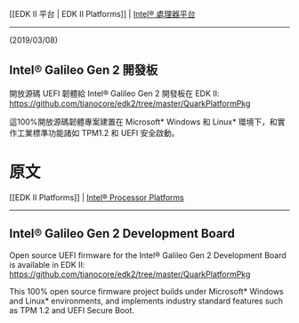 [[EDK II 平台 | EDK II Platforms]] | [Intel® 處理器平台](https://github.com/Wayne777Chiu/Chinese_Practice_about_TianoCore/wiki/EDK-II-Platforms#intel-processor-platforms)

***

(2019/03/08)

## Intel® Galileo Gen 2 開發板

開放源碼 UEFI 韌體給 Intel® Galileo Gen 2 開發板在 EDK II:
https://github.com/tianocore/edk2/tree/master/QuarkPlatformPkg

這100%開放源碼韌體專案建置在 Microsoft* Windows 和 Linux* 環境下，和實作工業標準功能諸如 TPM1.2 和 UEFI 安全啟動。

# 原文

[[EDK II Platforms]] | [Intel® Processor Platforms](https://github.com/tianocore/tianocore.github.io/wiki/EDK-II-Platforms#intel-processor-platforms)

***

## Intel® Galileo Gen 2 Development Board

Open source UEFI firmware for the Intel® Galileo Gen 2 Development Board is available in EDK II:
https://github.com/tianocore/edk2/tree/master/QuarkPlatformPkg

This 100% open source firmware project builds under Microsoft* Windows and Linux* environments, and implements industry standard features such as TPM 1.2 and UEFI Secure Boot.